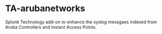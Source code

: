 # TA-arubanetworks
Splunk Technology add-on to enhance the syslog messgaes indexed from Aruba Controllers and Instant Access Points.

